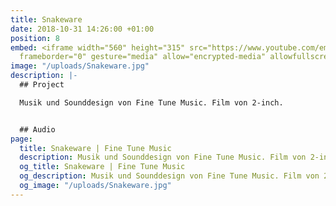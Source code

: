 ```yaml
---
title: Snakeware
date: 2018-10-31 14:26:00 +01:00
position: 8
embed: <iframe width="560" height="315" src="https://www.youtube.com/embed/C-U3nPh6kgo?rel=0&amp;showinfo=0"
  frameborder="0" gesture="media" allow="encrypted-media" allowfullscreen></iframe>
image: "/uploads/Snakeware.jpg"
description: |-
  ## Project

  Musik und Sounddesign von Fine Tune Music. Film von 2-inch.


  ## Audio
page:
  title: Snakeware | Fine Tune Music
  description: Musik und Sounddesign von Fine Tune Music. Film von 2-inch.
  og_title: Snakeware | Fine Tune Music
  og_description: Musik und Sounddesign von Fine Tune Music. Film von 2-inch.
  og_image: "/uploads/Snakeware.jpg"
---
```


